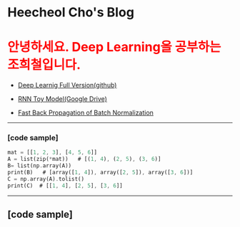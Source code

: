 # Heecheol Cho's Blog

# <span style="color:red"> 안녕하세요. Deep Learning을 공부하는 조희철입니다. </span>

	
 * [Deep Learnig Full Version(github)][1]

 * [RNN Toy Model(Google Drive)][2]
 
 * [Fast Back Propagation of Batch Normalization][3]

---
### [code sample]
```rust
mat = [[1, 2, 3], [4, 5, 6]]
A = list(zip(*mat))   # [(1, 4), (2, 5), (3, 6)]
B= list(np.array(A))
print(B)   # [array([1, 4]), array([2, 5]), array([3, 6])]
C = np.array(A).tolist()
print(C)  # [[1, 4], [2, 5], [3, 6]]
```

---


## [code sample]


[1]:https://github.com/hccho2/hccho2.github.io/blob/master/DeepLearning.pdf/ "링크제목1"
[2]:https://drive.google.com/file/d/1FlGwtl3Uy7xhRwCdlfeBcfCO0pOSUzaX/view?usp=sharing/ "링크제목2"
[3]:https://github.com/hccho2/hccho2.github.io/blob/master/Fast-BN-BackPropagation.pdf/ "링크제목3"
